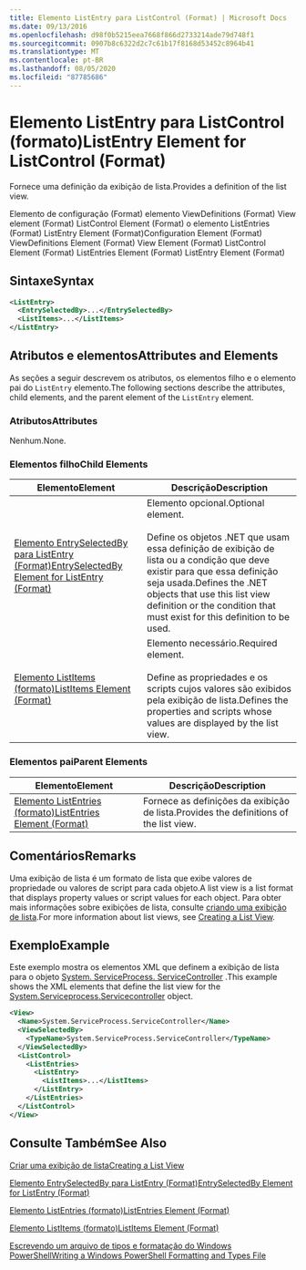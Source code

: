 ```yaml
---
title: Elemento ListEntry para ListControl (Format) | Microsoft Docs
ms.date: 09/13/2016
ms.openlocfilehash: d98f0b5215eea7668f866d2733214ade79d748f1
ms.sourcegitcommit: 0907b8c6322d2c7c61b17f8168d53452c8964b41
ms.translationtype: MT
ms.contentlocale: pt-BR
ms.lasthandoff: 08/05/2020
ms.locfileid: "87785686"
---
```

# <a name="listentry-element-for-listcontrol-format"></a><span data-ttu-id="96b46-102">Elemento ListEntry para ListControl (formato)</span><span class="sxs-lookup"><span data-stu-id="96b46-102">ListEntry Element for ListControl (Format)</span></span>

<span data-ttu-id="96b46-103">Fornece uma definição da exibição de lista.</span><span class="sxs-lookup"><span data-stu-id="96b46-103">Provides a definition of the list view.</span></span>

<span data-ttu-id="96b46-104">Elemento de configuração (Format) elemento ViewDefinitions (Format) View element (Format) ListControl Element (Format) o elemento ListEntries (Format) ListEntry Element (Format)</span><span class="sxs-lookup"><span data-stu-id="96b46-104">Configuration Element (Format) ViewDefinitions Element (Format) View Element (Format) ListControl Element (Format) ListEntries Element (Format) ListEntry Element (Format)</span></span>

## <a name="syntax"></a><span data-ttu-id="96b46-105">Sintaxe</span><span class="sxs-lookup"><span data-stu-id="96b46-105">Syntax</span></span>

```xml
<ListEntry>
  <EntrySelectedBy>...</EntrySelectedBy>
  <ListItems>...</ListItems>
</ListEntry>
```

## <a name="attributes-and-elements"></a><span data-ttu-id="96b46-106">Atributos e elementos</span><span class="sxs-lookup"><span data-stu-id="96b46-106">Attributes and Elements</span></span>

<span data-ttu-id="96b46-107">As seções a seguir descrevem os atributos, os elementos filho e o elemento pai do `ListEntry` elemento.</span><span class="sxs-lookup"><span data-stu-id="96b46-107">The following sections describe the attributes, child elements, and the parent element of the `ListEntry` element.</span></span>

### <a name="attributes"></a><span data-ttu-id="96b46-108">Atributos</span><span class="sxs-lookup"><span data-stu-id="96b46-108">Attributes</span></span>

<span data-ttu-id="96b46-109">Nenhum.</span><span class="sxs-lookup"><span data-stu-id="96b46-109">None.</span></span>

### <a name="child-elements"></a><span data-ttu-id="96b46-110">Elementos filho</span><span class="sxs-lookup"><span data-stu-id="96b46-110">Child Elements</span></span>

|<span data-ttu-id="96b46-111">Elemento</span><span class="sxs-lookup"><span data-stu-id="96b46-111">Element</span></span>|<span data-ttu-id="96b46-112">Descrição</span><span class="sxs-lookup"><span data-stu-id="96b46-112">Description</span></span>|
|-------------|-----------------|
|[<span data-ttu-id="96b46-113">Elemento EntrySelectedBy para ListEntry (Format)</span><span class="sxs-lookup"><span data-stu-id="96b46-113">EntrySelectedBy Element for ListEntry (Format)</span></span>](./entryselectedby-element-for-listentry-for-listcontrol-format.md)|<span data-ttu-id="96b46-114">Elemento opcional.</span><span class="sxs-lookup"><span data-stu-id="96b46-114">Optional element.</span></span><br /><br /> <span data-ttu-id="96b46-115">Define os objetos .NET que usam essa definição de exibição de lista ou a condição que deve existir para que essa definição seja usada.</span><span class="sxs-lookup"><span data-stu-id="96b46-115">Defines the .NET objects that use this list view definition or the condition that must exist for this definition to be used.</span></span>|
|[<span data-ttu-id="96b46-116">Elemento ListItems (formato)</span><span class="sxs-lookup"><span data-stu-id="96b46-116">ListItems Element (Format)</span></span>](./listitems-element-for-listentry-for-listcontrol-format.md)|<span data-ttu-id="96b46-117">Elemento necessário.</span><span class="sxs-lookup"><span data-stu-id="96b46-117">Required element.</span></span><br /><br /> <span data-ttu-id="96b46-118">Define as propriedades e os scripts cujos valores são exibidos pela exibição de lista.</span><span class="sxs-lookup"><span data-stu-id="96b46-118">Defines the properties and scripts whose values are displayed by the list view.</span></span>|

### <a name="parent-elements"></a><span data-ttu-id="96b46-119">Elementos pai</span><span class="sxs-lookup"><span data-stu-id="96b46-119">Parent Elements</span></span>

|<span data-ttu-id="96b46-120">Elemento</span><span class="sxs-lookup"><span data-stu-id="96b46-120">Element</span></span>|<span data-ttu-id="96b46-121">Descrição</span><span class="sxs-lookup"><span data-stu-id="96b46-121">Description</span></span>|
|-------------|-----------------|
|[<span data-ttu-id="96b46-122">Elemento ListEntries (formato)</span><span class="sxs-lookup"><span data-stu-id="96b46-122">ListEntries Element (Format)</span></span>](./listentries-element-for-listcontrol-format.md)|<span data-ttu-id="96b46-123">Fornece as definições da exibição de lista.</span><span class="sxs-lookup"><span data-stu-id="96b46-123">Provides the definitions of the list view.</span></span>|

## <a name="remarks"></a><span data-ttu-id="96b46-124">Comentários</span><span class="sxs-lookup"><span data-stu-id="96b46-124">Remarks</span></span>

<span data-ttu-id="96b46-125">Uma exibição de lista é um formato de lista que exibe valores de propriedade ou valores de script para cada objeto.</span><span class="sxs-lookup"><span data-stu-id="96b46-125">A list view is a list format that displays property values or script values for each object.</span></span> <span data-ttu-id="96b46-126">Para obter mais informações sobre exibições de lista, consulte [criando uma exibição de lista](./creating-a-list-view.md).</span><span class="sxs-lookup"><span data-stu-id="96b46-126">For more information about list views, see [Creating a List View](./creating-a-list-view.md).</span></span>

## <a name="example"></a><span data-ttu-id="96b46-127">Exemplo</span><span class="sxs-lookup"><span data-stu-id="96b46-127">Example</span></span>

<span data-ttu-id="96b46-128">Este exemplo mostra os elementos XML que definem a exibição de lista para o objeto [System. ServiceProcess. ServiceController](/dotnet/api/System.ServiceProcess.ServiceController) .</span><span class="sxs-lookup"><span data-stu-id="96b46-128">This example shows the XML elements that define the list view for the [System.Serviceprocess.Servicecontroller](/dotnet/api/System.ServiceProcess.ServiceController) object.</span></span>

```xml
<View>
  <Name>System.ServiceProcess.ServiceController</Name>
  <ViewSelectedBy>
    <TypeName>System.ServiceProcess.ServiceController</TypeName>
  </ViewSelectedBy>
  <ListControl>
    <ListEntries>
      <ListEntry>
        <ListItems>...</ListItems>
      </ListEntry>
    </ListEntries>
  </ListControl>
</View>
```

## <a name="see-also"></a><span data-ttu-id="96b46-129">Consulte Também</span><span class="sxs-lookup"><span data-stu-id="96b46-129">See Also</span></span>

[<span data-ttu-id="96b46-130">Criar uma exibição de lista</span><span class="sxs-lookup"><span data-stu-id="96b46-130">Creating a List View</span></span>](./creating-a-list-view.md)

[<span data-ttu-id="96b46-131">Elemento EntrySelectedBy para ListEntry (Format)</span><span class="sxs-lookup"><span data-stu-id="96b46-131">EntrySelectedBy Element for ListEntry (Format)</span></span>](./entryselectedby-element-for-listentry-for-listcontrol-format.md)

[<span data-ttu-id="96b46-132">Elemento ListEntries (formato)</span><span class="sxs-lookup"><span data-stu-id="96b46-132">ListEntries Element (Format)</span></span>](./listentries-element-for-listcontrol-format.md)

[<span data-ttu-id="96b46-133">Elemento ListItems (formato)</span><span class="sxs-lookup"><span data-stu-id="96b46-133">ListItems Element (Format)</span></span>](./listitems-element-for-listentry-for-listcontrol-format.md)

[<span data-ttu-id="96b46-134">Escrevendo um arquivo de tipos e formatação do Windows PowerShell</span><span class="sxs-lookup"><span data-stu-id="96b46-134">Writing a Windows PowerShell Formatting and Types File</span></span>](./writing-a-powershell-formatting-file.md)
